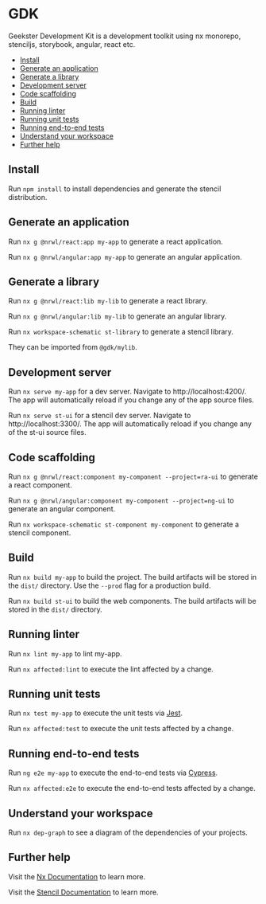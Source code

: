 # GDK


Geekster Development Kit is a development toolkit using nx monorepo, stenciljs, storybook, angular, react etc.

- [Install](#install)
- [Generate an application](#generate-an-application)
- [Generate a library](#generate-a-library)
- [Development server](#development-server)
- [Code scaffolding](#code-scaffolding)
- [Build](#Build)
- [Running linter](#running-linter)
- [Running unit tests](#running-unit-tests)
- [Running end-to-end tests](#running-end-to-end-tests)
- [Understand your workspace](#understand-your-workspace)
- [Further help](#further-help)

## Install

Run `npm install` to install dependencies and generate the stencil distribution.

## Generate an application

Run `nx g @nrwl/react:app my-app` to generate a react application.

Run `nx g @nrwl/angular:app my-app` to generate an angular application.

## Generate a library

Run `nx g @nrwl/react:lib my-lib` to generate a react library.

Run `nx g @nrwl/angular:lib my-lib` to generate an angular library.

Run `nx workspace-schematic st-library` to generate a stencil library.

They can be imported from `@gdk/mylib`.

## Development server

Run `nx serve my-app` for a dev server. Navigate to http://localhost:4200/. The app will automatically reload if you change any of the app source files.

Run `nx serve st-ui` for a stencil dev server. Navigate to http://localhost:3300/. The app will automatically reload if you change any of the st-ui source files.

## Code scaffolding

Run `nx g @nrwl/react:component my-component --project=ra-ui` to generate a react component.

Run `nx g @nrwl/angular:component my-component --project=ng-ui` to generate an angular component.

Run `nx workspace-schematic st-component my-component` to generate a stencil component.

## Build

Run `nx build my-app` to build the project. The build artifacts will be stored in the `dist/` directory. Use the `--prod` flag for a production build.

Run `nx build st-ui` to build the web components. The build artifacts will be stored in the `dist/` directory.

## Running linter

Run `nx lint my-app` to lint my-app.

Run `nx affected:lint` to execute the lint affected by a change.

## Running unit tests

Run `nx test my-app` to execute the unit tests via [Jest](https://jestjs.io).

Run `nx affected:test` to execute the unit tests affected by a change.

## Running end-to-end tests

Run `ng e2e my-app` to execute the end-to-end tests via [Cypress](https://www.cypress.io).

Run `nx affected:e2e` to execute the end-to-end tests affected by a change.

## Understand your workspace

Run `nx dep-graph` to see a diagram of the dependencies of your projects.

## Further help

Visit the [Nx Documentation](https://nx.dev) to learn more.

Visit the [Stencil Documentation](https://stenciljs.com) to learn more.
